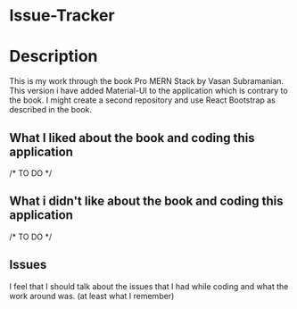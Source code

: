 # Issue-Tracker

# Description
This is my work through the book Pro MERN Stack by Vasan Subramanian. This version i have added Material-UI to the application which is contrary to the book. I might create a second repository and use React Bootstrap as described in the book.

## What I liked about the book and coding this application
/* TO DO */

## What i didn't like about the book and coding this application
/* TO DO */

## Issues
I feel that I should talk about the issues that I had while coding and what the work around was. (at least what I remember)
